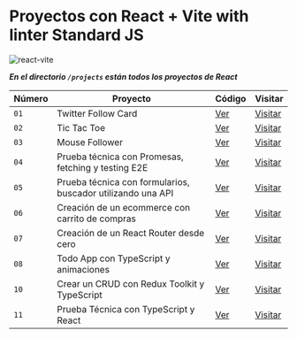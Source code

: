 # Proyectos con React + Vite with linter Standard JS

![react-vite](https://github.com/dieegoludee/react-repository/assets/127766535/cbd0499c-528a-4c96-9719-0797460c8b1a)

***En el directorio `/projects` están todos los proyectos de React***

| Número  | Proyecto | Código | Visitar |
| ------------- | ------------- | ------------- | ------------- |
| `01`  | Twitter Follow Card  | [Ver](https://github.com/dieegoludee/react-repository/tree/main/projects/01-twitter-card)  | [Visitar](https://01-twitter-card.surge.sh/)  |
| `02`  | Tic Tac Toe  | [Ver](https://github.com/dieegoludee/react-repository/tree/main/projects/02-tic-tac-toe)  | [Visitar](https://02-tictactoe.surge.sh/)  |
| `03`  | Mouse Follower  | [Ver](https://github.com/dieegoludee/react-repository/tree/main/projects/03-mouse-follower)  | [Visitar](https://03-mouse-follower.surge.sh/)  |
| `04`  | Prueba técnica con Promesas, fetching y testing E2E  | [Ver](https://github.com/dieegoludee/react-repository/tree/main/projects/04-react-prueba-tecnica)  | [Visitar](https://04-prueba-tecnica.surge.sh/)  |
| `05`  | Prueba técnica con formularios, buscador utilizando una API  | [Ver](https://github.com/dieegoludee/react-repository/tree/main/projects/05-react-buscador-peliculas)  | [Visitar](https://05-buscador-peliculas.surge.sh/)  |
| `06`  | Creación de un ecommerce con carrito de compras  | [Ver](https://github.com/dieegoludee/react-repository/tree/main/projects/06-shopping-cart)  | [Visitar](https://06-shopping-cart.surge.sh/)  |
| `07`  | Creación de un React Router desde cero  | [Ver](https://github.com/dieegoludee/react-repository/tree/main/projects/07-react-router)  | [Visitar](https://07-react-router.surge.sh/)  |
| `08`  | Todo App con TypeScript y animaciones  | [Ver](https://github.com/dieegoludee/react-repository/tree/main/projects/08-todo-app-ts)  | [Visitar](https://08-todo-app.surge.sh/)  |
| `10`  | Crear un CRUD con Redux Toolkit y TypeScript  | [Ver](https://github.com/dieegoludee/react-repository/tree/main/projects/10-crud-react-redux)  | [Visitar](https://10-crud-redux.surge.sh/)  |
| `11`  | Prueba Técnica con TypeScript y React  | [Ver](https://github.com/dieegoludee/react-repository/tree/main/projects/11-typescript-prueba-tecnica)  | [Visitar](https://11-prueba-tecnica-typescript.surge.sh/)  |
